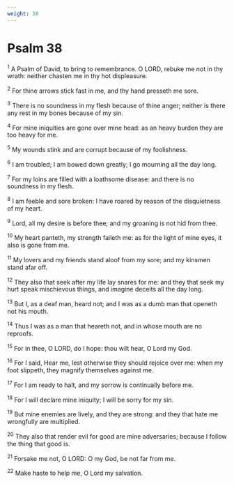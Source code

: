 ```yaml
---
weight: 38
---
```


# Psalm 38

<sup>1</sup> A Psalm of David, to bring to remembrance. O LORD, rebuke me not in thy wrath: neither chasten me in thy hot displeasure. 

<sup>2</sup> For thine arrows stick fast in me, and thy hand presseth me sore. 

<sup>3</sup> There is no soundness in my flesh because of thine anger; neither is there any rest in my bones because of my sin. 

<sup>4</sup> For mine iniquities are gone over mine head: as an heavy burden they are too heavy for me. 

<sup>5</sup> My wounds stink and are corrupt because of my foolishness. 

<sup>6</sup> I am troubled; I am bowed down greatly; I go mourning all the day long. 

<sup>7</sup> For my loins are filled with a loathsome disease: and there is no soundness in my flesh. 

<sup>8</sup> I am feeble and sore broken: I have roared by reason of the disquietness of my heart. 

<sup>9</sup> Lord, all my desire is before thee; and my groaning is not hid from thee. 

<sup>10</sup> My heart panteth, my strength faileth me: as for the light of mine eyes, it also is gone from me. 

<sup>11</sup> My lovers and my friends stand aloof from my sore; and my kinsmen stand afar off. 

<sup>12</sup> They also that seek after my life lay snares for me: and they that seek my hurt speak mischievous things, and imagine deceits all the day long. 

<sup>13</sup> But I, as a deaf man, heard not; and I was as a dumb man that openeth not his mouth. 

<sup>14</sup> Thus I was as a man that heareth not, and in whose mouth are no reproofs. 

<sup>15</sup> For in thee, O LORD, do I hope: thou wilt hear, O Lord my God. 

<sup>16</sup> For I said, Hear me, lest otherwise they should rejoice over me: when my foot slippeth, they magnify themselves against me. 

<sup>17</sup> For I am ready to halt, and my sorrow is continually before me. 

<sup>18</sup> For I will declare mine iniquity; I will be sorry for my sin. 

<sup>19</sup> But mine enemies are lively, and they are strong: and they that hate me wrongfully are multiplied. 

<sup>20</sup> They also that render evil for good are mine adversaries; because I follow the thing that good is. 

<sup>21</sup> Forsake me not, O LORD: O my God, be not far from me. 

<sup>22</sup> Make haste to help me, O Lord my salvation. 


